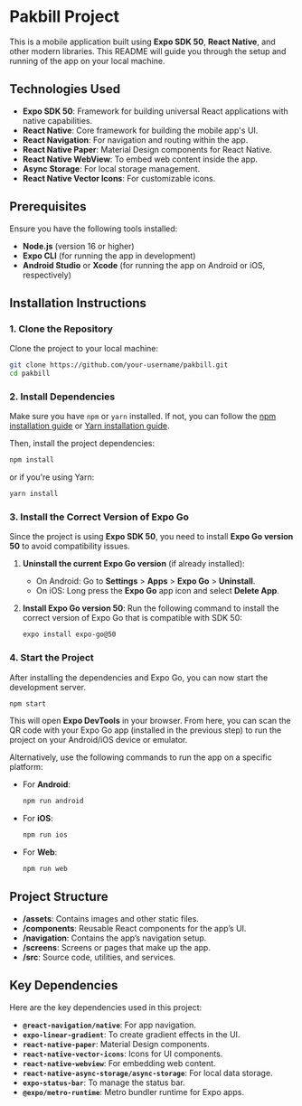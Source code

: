 # Pakbill Project

This is a mobile application built using **Expo SDK 50**, **React Native**, and other modern libraries. This README will guide you through the setup and running of the app on your local machine.

## Technologies Used

- **Expo SDK 50**: Framework for building universal React applications with native capabilities.
- **React Native**: Core framework for building the mobile app's UI.
- **React Navigation**: For navigation and routing within the app.
- **React Native Paper**: Material Design components for React Native.
- **React Native WebView**: To embed web content inside the app.
- **Async Storage**: For local storage management.
- **React Native Vector Icons**: For customizable icons.

## Prerequisites

Ensure you have the following tools installed:

- **Node.js** (version 16 or higher)
- **Expo CLI** (for running the app in development)
- **Android Studio** or **Xcode** (for running the app on Android or iOS, respectively)

## Installation Instructions

### 1. Clone the Repository

Clone the project to your local machine:

```bash
git clone https://github.com/your-username/pakbill.git
cd pakbill
```

### 2. Install Dependencies

Make sure you have `npm` or `yarn` installed. If not, you can follow the [npm installation guide](https://docs.npmjs.com/downloading-and-installing-node-js-and-npm) or [Yarn installation guide](https://classic.yarnpkg.com/en/docs/install).

Then, install the project dependencies:

```bash
npm install
```

or if you're using Yarn:

```bash
yarn install
```

### 3. Install the Correct Version of Expo Go

Since the project is using **Expo SDK 50**, you need to install **Expo Go version 50** to avoid compatibility issues.

1. **Uninstall the current Expo Go version** (if already installed):
   - On Android: Go to **Settings** > **Apps** > **Expo Go** > **Uninstall**.
   - On iOS: Long press the **Expo Go** app icon and select **Delete App**.

2. **Install Expo Go version 50**:
   Run the following command to install the correct version of Expo Go that is compatible with SDK 50:

   ```bash
   expo install expo-go@50
   ```

### 4. Start the Project

After installing the dependencies and Expo Go, you can now start the development server.

```bash
npm start
```

This will open **Expo DevTools** in your browser. From here, you can scan the QR code with your Expo Go app (installed in the previous step) to run the project on your Android/iOS device or emulator.

Alternatively, use the following commands to run the app on a specific platform:

- For **Android**:
  ```bash
  npm run android
  ```

- For **iOS**:
  ```bash
  npm run ios
  ```

- For **Web**:
  ```bash
  npm run web
  ```

## Project Structure

- **/assets**: Contains images and other static files.
- **/components**: Reusable React components for the app’s UI.
- **/navigation**: Contains the app’s navigation setup.
- **/screens**: Screens or pages that make up the app.
- **/src**: Source code, utilities, and services.

## Key Dependencies

Here are the key dependencies used in this project:

- **`@react-navigation/native`**: For app navigation.
- **`expo-linear-gradient`**: To create gradient effects in the UI.
- **`react-native-paper`**: Material Design components.
- **`react-native-vector-icons`**: Icons for UI components.
- **`react-native-webview`**: For embedding web content.
- **`react-native-async-storage/async-storage`**: For local data storage.
- **`expo-status-bar`**: To manage the status bar.
- **`@expo/metro-runtime`**: Metro bundler runtime for Expo apps.

